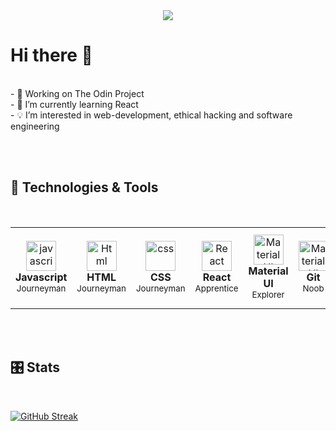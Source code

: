 <div id="header" align="center" >
  <img src="https://labs.earthpeople.se/files/2013/10/walkingman.gif"/>
</div
<br>

# Hi there 👋

<br>
- 🔭 Working on The Odin Project<br>
- 🌱 I’m currently learning React<br>
- 💡 I’m interested in web-development, ethical hacking and software engineering<br>

<br><br>
## 🔧 Technologies & Tools
<br>
<table>
  <tr>
    <td align="center" height="130" width="120">
      <img
        src="https://cdn.jsdelivr.net/gh/devicons/devicon/icons/javascript/javascript-plain.svg"
        width="48"
        height="48"
        alt="javascript"
      />
      <br /><strong>Javascript</strong>
      <br /><sub>Journeyman</sub>
    </td>
    <td align="center" height="130" width="120">
      <img
        src="https://cdn.jsdelivr.net/gh/devicons/devicon/icons/html5/html5-plain.svg"
        width="48"
        height="48"
        alt="Html"
      />
      <br /><strong>HTML</strong>
      <br /><sub>Journeyman</sub>
    </td>
    <td align="center" height="130" width="120">
      <img
        src="https://cdn.jsdelivr.net/gh/devicons/devicon/icons/css3/css3-plain.svg"
        width="48"
        height="48"
        alt="css"
      />
      <br /><strong>CSS</strong>
      <br /><sub>Journeyman</sub>
    </td>
    <td align="center" height="130" width="120">
      <img
        src="https://cdn.jsdelivr.net/gh/devicons/devicon/icons/react/react-original.svg"
        width="48"
        height="48"
        alt="React"
      />
      <br /><strong>React</strong>
      <br /><sub>Apprentice</sub>
    </td>
    <td align="center" height="130" width="120">
      <img
        src="https://cdn.jsdelivr.net/gh/devicons/devicon/icons/materialui/materialui-original.svg"
        width="48"
        height="48"
        alt="Material UI"
      />
      <br /><strong>Material UI</strong>
      <br /><sub>Explorer</sub>
    </td>
    <td align="center" height="130" width="120">
      <img
        src="https://cdn.jsdelivr.net/gh/devicons/devicon/icons/git/git-plain.svg"
        width="48"
        height="48"
        alt="Material UI"
      />
      <br /><strong>Git</strong>
      <br /><sub>Noob</sub>
    </td>
    <td align="center" height="130" width="120">
      <img
        src="https://cdn.jsdelivr.net/gh/devicons/devicon/icons/python/python-original.svg"
        width="48"
        height="48"
        alt="Python"
      />
      <br /><strong>Python</strong>
      <br /><sub>Explorer</sub>
    </td>
  </tr>
</table>
<br><br>

## 🎛️ Stats
<br>

[![GitHub Streak](https://streak-stats.demolab.com?user=guudewie&theme=graywhite&border_radius=15&mode=weekly)](https://git.io/streak-stats)

